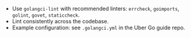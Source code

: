 - Use `golangci-lint` with recommended linters: `errcheck`, `goimports`, `golint`, `govet`, `staticcheck`.
- Lint consistently across the codebase.
- Example configuration: see `.golangci.yml` in the Uber Go guide repo.
